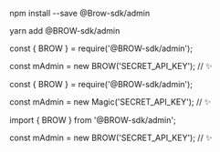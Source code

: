 
npm install --save @Brow-sdk/admin

yarn add @BROW-sdk/admin


const { BROW } = require('@BROW-sdk/admin');

const mAdmin = new BROW('SECRET_API_KEY'); // ✨


const { BROW } = require('@BROW-sdk/admin');

const mAdmin = new Magic('SECRET_API_KEY'); // ✨


import { BROW } from '@BROW-sdk/admin';

const mAdmin = new BROW('SECRET_API_KEY'); // ✨

